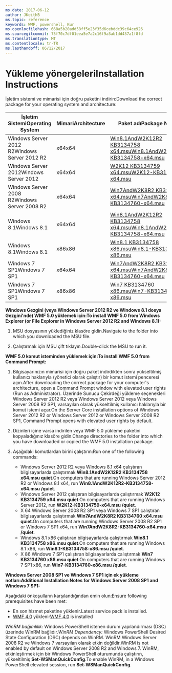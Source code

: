 ```yaml
---
ms.date: 2017-06-12
author: JKeithB
ms.topic: reference
keywords: WMF, powershell, Kur
ms.openlocfilehash: 668a5b20add58ff5e23f35d6cebddc39c64ce926
ms.sourcegitcommit: 75f70c7df01eea5e7a2c16f9a3ab1dd437a1f8fd
ms.translationtype: MT
ms.contentlocale: tr-TR
ms.lasthandoff: 06/12/2017
---
```

# <a name="installation-instructions"></a><span data-ttu-id="1c7d7-102">Yükleme yönergeleri</span><span class="sxs-lookup"><span data-stu-id="1c7d7-102">Installation Instructions</span></span>

<span data-ttu-id="1c7d7-103">İşletim sistemi ve mimarisi için doğru paketini indirin:</span><span class="sxs-lookup"><span data-stu-id="1c7d7-103">Download the correct package for your operating system and architecture:</span></span>

| <span data-ttu-id="1c7d7-104">İşletim Sistemi</span><span class="sxs-lookup"><span data-stu-id="1c7d7-104">Operating System</span></span>       | <span data-ttu-id="1c7d7-105">Mimari</span><span class="sxs-lookup"><span data-stu-id="1c7d7-105">Architecture</span></span> | <span data-ttu-id="1c7d7-106">Paket adı</span><span class="sxs-lookup"><span data-stu-id="1c7d7-106">Package Name</span></span>              | 
|------------------------|--------------|---------------------------| 
| <span data-ttu-id="1c7d7-107">Windows Server 2012 R2</span><span class="sxs-lookup"><span data-stu-id="1c7d7-107">Windows Server 2012 R2</span></span> | <span data-ttu-id="1c7d7-108">x64</span><span class="sxs-lookup"><span data-stu-id="1c7d7-108">x64</span></span>      | [<span data-ttu-id="1c7d7-109">Win8.1AndW2K12R2 KB3134758 x64.msu</span><span class="sxs-lookup"><span data-stu-id="1c7d7-109">Win8.1AndW2K12R2-KB3134758-x64.msu</span></span>](http://go.microsoft.com/fwlink/?LinkId=717507) | 
| <span data-ttu-id="1c7d7-110">Windows Server 2012</span><span class="sxs-lookup"><span data-stu-id="1c7d7-110">Windows Server 2012</span></span>    | <span data-ttu-id="1c7d7-111">x64</span><span class="sxs-lookup"><span data-stu-id="1c7d7-111">x64</span></span>      | [<span data-ttu-id="1c7d7-112">W2K12 KB3134759 x64.msu</span><span class="sxs-lookup"><span data-stu-id="1c7d7-112">W2K12-KB3134759-x64.msu</span></span>](http://go.microsoft.com/fwlink/?LinkId=717506) | 
| <span data-ttu-id="1c7d7-113">Windows Server 2008 R2</span><span class="sxs-lookup"><span data-stu-id="1c7d7-113">Windows Server 2008 R2</span></span> | <span data-ttu-id="1c7d7-114">x64</span><span class="sxs-lookup"><span data-stu-id="1c7d7-114">x64</span></span>      | [<span data-ttu-id="1c7d7-115">Win7AndW2K8R2 KB3134760 x64.msu</span><span class="sxs-lookup"><span data-stu-id="1c7d7-115">Win7AndW2K8R2-KB3134760-x64.msu</span></span>](http://go.microsoft.com/fwlink/?LinkId=717504) |
| <span data-ttu-id="1c7d7-116">Windows 8.1</span><span class="sxs-lookup"><span data-stu-id="1c7d7-116">Windows 8.1</span></span>            | <span data-ttu-id="1c7d7-117">x64</span><span class="sxs-lookup"><span data-stu-id="1c7d7-117">x64</span></span>          | [<span data-ttu-id="1c7d7-118">Win8.1AndW2K12R2 KB3134758 x64.msu</span><span class="sxs-lookup"><span data-stu-id="1c7d7-118">Win8.1AndW2K12R2-KB3134758-x64.msu</span></span>](http://go.microsoft.com/fwlink/?LinkId=717507) |
| <span data-ttu-id="1c7d7-119">Windows 8.1</span><span class="sxs-lookup"><span data-stu-id="1c7d7-119">Windows 8.1</span></span>            | <span data-ttu-id="1c7d7-120">x86</span><span class="sxs-lookup"><span data-stu-id="1c7d7-120">x86</span></span>          | [<span data-ttu-id="1c7d7-121">Win8.1 KB3134758 x86.msu</span><span class="sxs-lookup"><span data-stu-id="1c7d7-121">Win8.1-KB3134758-x86.msu</span></span>](http://go.microsoft.com/fwlink/?LinkID=717963) |
| <span data-ttu-id="1c7d7-122">Windows 7 SP1</span><span class="sxs-lookup"><span data-stu-id="1c7d7-122">Windows 7 SP1</span></span>          | <span data-ttu-id="1c7d7-123">x64</span><span class="sxs-lookup"><span data-stu-id="1c7d7-123">x64</span></span>          | [<span data-ttu-id="1c7d7-124">Win7AndW2K8R2 KB3134760 x64.msu</span><span class="sxs-lookup"><span data-stu-id="1c7d7-124">Win7AndW2K8R2-KB3134760-x64.msu</span></span>](http://go.microsoft.com/fwlink/?LinkId=717504) |
| <span data-ttu-id="1c7d7-125">Windows 7 SP1</span><span class="sxs-lookup"><span data-stu-id="1c7d7-125">Windows 7 SP1</span></span>          | <span data-ttu-id="1c7d7-126">x86</span><span class="sxs-lookup"><span data-stu-id="1c7d7-126">x86</span></span>          | [<span data-ttu-id="1c7d7-127">Win7 KB3134760 x86.msu</span><span class="sxs-lookup"><span data-stu-id="1c7d7-127">Win7-KB3134760-x86.msu</span></span>](http://go.microsoft.com/fwlink/?LinkID=717962) |


<span data-ttu-id="1c7d7-128">**Windows Gezgini (veya Windows Server 2012 R2 ve Windows 8.1 dosya Gezgini'nde) WMF 5.0 yüklemek için:**</span><span class="sxs-lookup"><span data-stu-id="1c7d7-128">**To install WMF 5.0 from Windows Explorer (or File Explorer in Windows Server 2012 R2 and Windows 8.1):**</span></span>

1. <span data-ttu-id="1c7d7-129">MSU dosyasının yüklediğiniz klasöre gidin.</span><span class="sxs-lookup"><span data-stu-id="1c7d7-129">Navigate to the folder into which you downloaded the MSU file.</span></span>

2. <span data-ttu-id="1c7d7-130">Çalıştırmak için MSU çift tıklayın.</span><span class="sxs-lookup"><span data-stu-id="1c7d7-130">Double-click the MSU to run it.</span></span>

<span data-ttu-id="1c7d7-131">**WMF 5.0 komut isteminden yüklemek için:**</span><span class="sxs-lookup"><span data-stu-id="1c7d7-131">**To install WMF 5.0 from Command Prompt:**</span></span> 

1. <span data-ttu-id="1c7d7-132">Bilgisayarınızın mimarisi için doğru paket indirdikten sonra yükseltilmiş kullanıcı haklarıyla (yönetici olarak çalıştır) bir komut istemi penceresi açın.</span><span class="sxs-lookup"><span data-stu-id="1c7d7-132">After downloading the correct package for your computer's architecture, open a Command Prompt window with elevated user rights (Run as Administrator).</span></span> <span data-ttu-id="1c7d7-133">Üzerinde Sunucu Çekirdeği yükleme seçenekleri Windows Server 2012 R2 veya Windows Server 2012 veya Windows Server 2008 R2 SP1, varsayılan olarak yükseltilmiş kullanıcı haklarıyla bir komut istemi açar.</span><span class="sxs-lookup"><span data-stu-id="1c7d7-133">On the Server Core installation options of Windows Server 2012 R2 or Windows Server 2012 or Windows Server 2008 R2 SP1, Command Prompt opens with elevated user rights by default.</span></span>

2. <span data-ttu-id="1c7d7-134">Dizinleri içine varsa indirilen veya WMF 5.0 yükleme paketini kopyaladığınız klasöre gidin.</span><span class="sxs-lookup"><span data-stu-id="1c7d7-134">Change directories to the folder into which you have downloaded or copied the WMF 5.0 installation package.</span></span>

3. <span data-ttu-id="1c7d7-135">Aşağıdaki komutlardan birini çalıştırın:</span><span class="sxs-lookup"><span data-stu-id="1c7d7-135">Run one of the following commands:</span></span>
    - <span data-ttu-id="1c7d7-136">Windows Server 2012 R2 veya Windows 8.1 x64 çalıştıran bilgisayarlarda çalıştırmak **Win8.1AndW2K12R2 KB3134758 x64.msu quiet**.</span><span class="sxs-lookup"><span data-stu-id="1c7d7-136">On computers that are running Windows Server 2012 R2 or Windows 8.1 x64, run **Win8.1AndW2K12R2-KB3134758-x64.msu /quiet**.</span></span>
    - <span data-ttu-id="1c7d7-137">Windows Server 2012 çalıştıran bilgisayarlarda çalıştırmak **W2K12 KB3134759 x64.msu quiet**.</span><span class="sxs-lookup"><span data-stu-id="1c7d7-137">On computers that are running Windows Server 2012, run **W2K12-KB3134759-x64.msu /quiet**.</span></span>
    - <span data-ttu-id="1c7d7-138">X 64 Windows Server 2008 R2 SP1 veya Windows 7 SP1 çalıştıran bilgisayarlarda çalıştırmak **Win7AndW2K8R2 KB3134760 x64.msu quiet**.</span><span class="sxs-lookup"><span data-stu-id="1c7d7-138">On computers that are running Windows Server 2008 R2 SP1 or Windows 7 SP1 x64, run **Win7AndW2K8R2-KB3134760-x64.msu /quiet**.</span></span>
    - <span data-ttu-id="1c7d7-139">Windows 8.1 x86 çalıştıran bilgisayarlarda çalıştırmak **Win8.1 KB3134758 x86.msu quiet**.</span><span class="sxs-lookup"><span data-stu-id="1c7d7-139">On computers that are running Windows 8.1 x86, run **Win8.1-KB3134758-x86.msu /quiet**.</span></span>
    - <span data-ttu-id="1c7d7-140">X 86 Windows 7 SP1 çalıştıran bilgisayarlarda çalıştırmak **Win7 KB3134760 x86.msu quiet**.</span><span class="sxs-lookup"><span data-stu-id="1c7d7-140">On computers that are running Windows 7 SP1 x86, run **Win7-KB3134760-x86.msu /quiet**.</span></span>

<span data-ttu-id="1c7d7-141">**Windows Server 2008 SP1 ve Windows 7 SP1 için ek yükleme notları:**</span><span class="sxs-lookup"><span data-stu-id="1c7d7-141">**Additional Installation Notes for Windows Server 2008 SP1 and Windows 7 SP1:**</span></span>

<span data-ttu-id="1c7d7-142">Aşağıdaki önkoşulların karşılandığından emin olun:</span><span class="sxs-lookup"><span data-stu-id="1c7d7-142">Ensure following prerequisites have been met:</span></span>
- <span data-ttu-id="1c7d7-143">En son hizmet paketine yüklenir.</span><span class="sxs-lookup"><span data-stu-id="1c7d7-143">Latest service pack is installed.</span></span>
- <span data-ttu-id="1c7d7-144">[WMF 4.0](http://www.microsoft.com/en-us/download/details.aspx?id=40855) yüklenir</span><span class="sxs-lookup"><span data-stu-id="1c7d7-144">[WMF 4.0](http://www.microsoft.com/en-us/download/details.aspx?id=40855) is installed</span></span>

<span data-ttu-id="1c7d7-145">*WinRM bağımlılık:* Windows PowerShell istenen durum yapılandırması (DSC) üzerinde WinRM bağlıdır.</span><span class="sxs-lookup"><span data-stu-id="1c7d7-145">*WinRM Dependency:* Windows PowerShell Desired State Configuration (DSC) depends on WinRM.</span></span> <span data-ttu-id="1c7d7-146">WinRM Windows Server 2008 R2 ve Windows 7 varsayılan olarak etkin değildir.</span><span class="sxs-lookup"><span data-stu-id="1c7d7-146">WinRM is not enabled by default on Windows Server 2008 R2 and Windows 7.</span></span> <span data-ttu-id="1c7d7-147">WinRM, etkinleştirmek için bir Windows PowerShell oturumunda çalıştırın, yükseltilmiş **Set-WSManQuickConfig**.</span><span class="sxs-lookup"><span data-stu-id="1c7d7-147">To enable WinRM, in a Windows PowerShell elevated session, run **Set-WSManQuickConfig**.</span></span>


